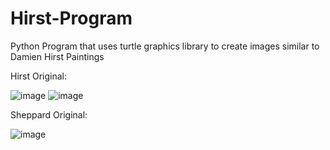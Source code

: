 # Hirst-Program
Python Program that uses turtle graphics library to create images similar to Damien Hirst Paintings

Hirst Original:

![image](https://github.com/ZSheppard/Hirst-Program/assets/77692349/943b1d7e-142c-468a-99f4-ed3ea3e14827)
![image](https://github.com/ZSheppard/Hirst-Program/assets/77692349/6bea2480-f3dd-4707-84e1-fd408bdb4230)

Sheppard Original:

![image](https://github.com/ZSheppard/Hirst-Program/assets/77692349/fb310ab0-62f0-4a10-96cf-5003a1e9add8)

